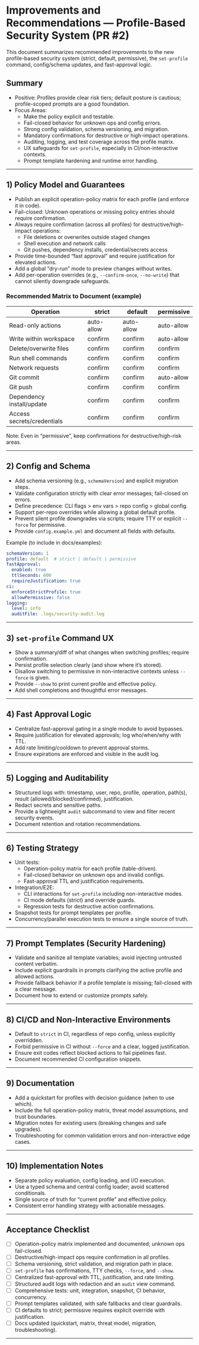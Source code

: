# Improvements and Recommendations — Profile-Based Security System (PR #2)

This document summarizes recommended improvements to the new profile-based security system (strict, default, permissive), the `set-profile` command, config/schema updates, and fast-approval logic.

## Summary

- Positive: Profiles provide clear risk tiers; default posture is cautious; profile-scoped prompts are a good foundation.
- Focus Areas:
  - Make the policy explicit and testable.
  - Fail-closed behavior for unknown ops and config errors.
  - Strong config validation, schema versioning, and migration.
  - Mandatory confirmations for destructive or high-impact operations.
  - Auditing, logging, and test coverage across the profile matrix.
  - UX safeguards for `set-profile`, especially in CI/non-interactive contexts.
  - Prompt template hardening and runtime error handling.

---

## 1) Policy Model and Guarantees

- Publish an explicit operation-policy matrix for each profile (and enforce it in code).
- Fail-closed: Unknown operations or missing policy entries should require confirmation.
- Always require confirmation (across all profiles) for destructive/high-impact operations:
  - File deletions or overwrites outside staged changes
  - Shell execution and network calls
  - Git pushes, dependency installs, credential/secrets access
- Provide time-bounded “fast approval” and require justification for elevated actions.
- Add a global “dry-run” mode to preview changes without writes.
- Add per-operation overrides (e.g., `--confirm-once`, `--no-write`) that cannot silently downgrade safeguards.

### Recommended Matrix to Document (example)
| Operation                       | strict        | default       | permissive    |
|---------------------------------|---------------|---------------|---------------|
| Read-only actions               | auto-allow    | auto-allow    | auto-allow    |
| Write within workspace          | confirm       | confirm       | auto-allow    |
| Delete/overwrite files          | confirm       | confirm       | confirm       |
| Run shell commands              | confirm       | confirm       | confirm       |
| Network requests                | confirm       | confirm       | confirm       |
| Git commit                      | confirm       | confirm       | auto-allow    |
| Git push                        | confirm       | confirm       | confirm       |
| Dependency install/update       | confirm       | confirm       | confirm       |
| Access secrets/credentials      | confirm       | confirm       | confirm       |

Note: Even in “permissive”, keep confirmations for destructive/high-risk areas.

---

## 2) Config and Schema

- Add schema versioning (e.g., `schemaVersion`) and explicit migration steps.
- Validate configuration strictly with clear error messages; fail-closed on errors.
- Define precedence: CLI flags > env vars > repo config > global config.
- Support per-repo overrides while allowing a global default profile.
- Prevent silent profile downgrades via scripts; require TTY or explicit `--force` for permissive.
- Provide `config.example.yml` and document all fields with defaults.

Example (to include in docs/examples):
```yaml
schemaVersion: 1
profile: default  # strict | default | permissive
fastApproval:
  enabled: true
  ttlSeconds: 600
  requireJustification: true
ci:
  enforceStrictProfile: true
  allowPermissive: false
logging:
  level: info
  auditFile: .logs/security-audit.log
```

---

## 3) `set-profile` Command UX

- Show a summary/diff of what changes when switching profiles; require confirmation.
- Persist profile selection clearly (and show where it’s stored).
- Disallow switching to permissive in non-interactive contexts unless `--force` is given.
- Provide `--show` to print current profile and effective policy.
- Add shell completions and thoughtful error messages.

---

## 4) Fast Approval Logic

- Centralize fast-approval gating in a single module to avoid bypasses.
- Require justification for elevated approvals; log who/when/why with TTL.
- Add rate limiting/cooldown to prevent approval storms.
- Ensure expirations are enforced and visible in the audit log.

---

## 5) Logging and Auditability

- Structured logs with: timestamp, user, repo, profile, operation, path(s), result (allowed/blocked/confirmed), justification.
- Redact secrets and sensitive paths.
- Provide a lightweight `audit` subcommand to view and filter recent security events.
- Document retention and rotation recommendations.

---

## 6) Testing Strategy

- Unit tests:
  - Operation-policy matrix for each profile (table-driven).
  - Fail-closed behavior on unknown ops and invalid configs.
  - Fast-approval TTL and justification requirements.
- Integration/E2E:
  - CLI interactions for `set-profile` including non-interactive modes.
  - CI mode defaults (strict) and override guards.
  - Regression tests for destructive action confirmations.
- Snapshot tests for prompt templates per profile.
- Concurrency/parallel execution tests to ensure a single source of truth.

---

## 7) Prompt Templates (Security Hardening)

- Validate and sanitize all template variables; avoid injecting untrusted content verbatim.
- Include explicit guardrails in prompts clarifying the active profile and allowed actions.
- Provide fallback behavior if a profile template is missing; fail-closed with a clear message.
- Document how to extend or customize prompts safely.

---

## 8) CI/CD and Non-Interactive Environments

- Default to `strict` in CI, regardless of repo config, unless explicitly overridden.
- Forbid permissive in CI without `--force` and a clear, logged justification.
- Ensure exit codes reflect blocked actions to fail pipelines fast.
- Document recommended CI configuration snippets.

---

## 9) Documentation

- Add a quickstart for profiles with decision guidance (when to use which).
- Include the full operation-policy matrix, threat model assumptions, and trust boundaries.
- Migration notes for existing users (breaking changes and safe upgrades).
- Troubleshooting for common validation errors and non-interactive edge cases.

---

## 10) Implementation Notes

- Separate policy evaluation, config loading, and I/O execution.
- Use a typed schema and central config loader; avoid scattered conditionals.
- Single source of truth for “current profile” and effective policy.
- Consistent error handling strategy with actionable messages.

---

## Acceptance Checklist

- [ ] Operation-policy matrix implemented and documented; unknown ops fail-closed.
- [ ] Destructive/high-impact ops require confirmation in all profiles.
- [ ] Schema versioning, strict validation, and migration path in place.
- [ ] `set-profile` has confirmations, TTY checks, `--force`, and `--show`.
- [ ] Centralized fast-approval with TTL, justification, and rate limiting.
- [ ] Structured audit logs with redaction and an `audit` view command.
- [ ] Comprehensive tests: unit, integration, snapshot, CI behavior, concurrency.
- [ ] Prompt templates validated, with safe fallbacks and clear guardrails.
- [ ] CI defaults to strict; permissive requires explicit override with justification.
- [ ] Docs updated (quickstart, matrix, threat model, migration, troubleshooting).

---
